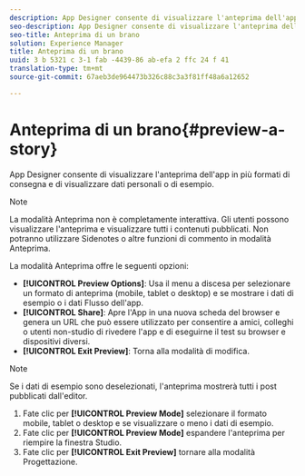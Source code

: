 ```yaml
---
description: App Designer consente di visualizzare l'anteprima dell'app in più formati di consegna e di visualizzare dati personali o di esempio.
seo-description: App Designer consente di visualizzare l'anteprima dell'app in più formati di consegna e di visualizzare dati personali o di esempio.
seo-title: Anteprima di un brano
solution: Experience Manager
title: Anteprima di un brano
uuid: 3 b 5321 c 3-1 fab -4439-86 ab-efa 2 ffc 24 f 41
translation-type: tm+mt
source-git-commit: 67aeb3de964473b326c88c3a3f81ff48a6a12652

---
```



# Anteprima di un brano{#preview-a-story}

App Designer consente di visualizzare l&#39;anteprima dell&#39;app in più formati di consegna e di visualizzare dati personali o di esempio.

>[!NOTE]
>
>La modalità Anteprima non è completamente interattiva. Gli utenti possono visualizzare l&#39;anteprima e visualizzare tutti i contenuti pubblicati. Non potranno utilizzare Sidenotes o altre funzioni di commento in modalità Anteprima.

La modalità Anteprima offre le seguenti opzioni:

* **[!UICONTROL Preview Options]**: Usa il menu a discesa per selezionare un formato di anteprima (mobile, tablet o desktop) e se mostrare i dati di esempio o i dati Flusso dell&#39;app.
* **[!UICONTROL Share]**: Apre l&#39;App in una nuova scheda del browser e genera un URL che può essere utilizzato per consentire a amici, colleghi o utenti non-studio di rivedere l&#39;app e di eseguirne il test su browser e dispositivi diversi.
* **[!UICONTROL Exit Preview]**: Torna alla modalità di modifica.

>[!NOTE]
>
>Se i dati di esempio sono deselezionati, l&#39;anteprima mostrerà tutti i post pubblicati dall&#39;editor.

1. Fate clic per **[!UICONTROL Preview Mode]** selezionare il formato mobile, tablet o desktop e se visualizzare o meno i dati di esempio.
1. Fate clic per **[!UICONTROL Preview Mode]** espandere l&#39;anteprima per riempire la finestra Studio.
1. Fate clic per **[!UICONTROL Exit Preview]** tornare alla modalità Progettazione.
